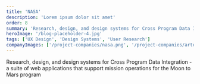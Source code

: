 ```yaml
---
title: 'NASA'
description: 'Lorem ipsum dolor sit amet'
order: 8
summary: 'Research, design, and design systems for Cross Program Data Integration - a suite of web applications that support mission operations for the Moon to Mars program'
heroImage: '/blog-placeholder-4.jpg'
tags: ['UX Design', 'Design Systems', 'User Research']
companyImages: ['/project-companies/nasa.png', '/project-companies/artemis.png']
---
```


Research, design, and design systems for Cross Program Data Integration - a suite of web applications that support mission operations for the Moon to Mars program